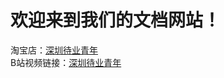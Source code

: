 # 欢迎来到我们的文档网站！

淘宝店：[深圳待业青年](https://shop571754683.taobao.com/)<br>
B站视频链接：[深圳待业青年](https://space.bilibili.com/1105134755)

